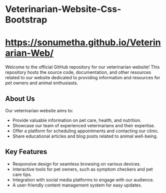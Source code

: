 # Veterinarian-Website-Css-Bootstrap
# https://sonumetha.github.io/Veterinarian-Web/ 

Welcome to the official GitHub repository for our veterinarian website! 
This repository hosts the source code, documentation, and other resources related to our website dedicated to providing information and resources for pet owners and animal enthusiasts.

## About Us

Our veterinarian website aims to:

- Provide valuable information on pet care, health, and nutrition.
- Showcase our team of experienced veterinarians and their expertise.
- Offer a platform for scheduling appointments and contacting our clinic.
- Share educational articles and blog posts related to animal well-being.

## Key Features

- Responsive design for seamless browsing on various devices.
- Interactive tools for pet owners, such as symptom checkers and pet care tips.
- Integration with social media platforms to engage with our audience.
- A user-friendly content management system for easy updates.
